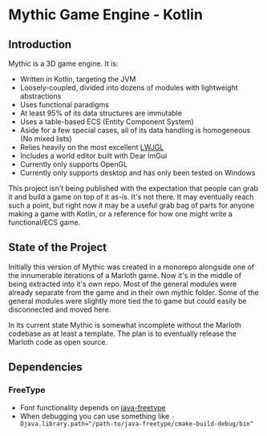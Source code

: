 # Mythic Game Engine - Kotlin

## Introduction

Mythic is a 3D game engine.  It is:

* Written in Kotlin, targeting the JVM
* Loosely-coupled, divided into dozens of modules with lightweight abstractions
* Uses functional paradigms
* At least 95% of its data structures are immutable
* Uses a table-based ECS (Entity Component System)
* Aside for a few special cases, all of its data handling is homogeneous (No mixed lists)
* Relies heavily on the most excellent [LWJGL](https://www.lwjgl.org/)
* Includes a world editor built with Dear ImGui
* Currently only supports OpenGL
* Currently only supports desktop and has only been tested on Windows

This project isn't being published with the expectation that people can grab it and build a game on top of it as-is.  It's not there.  It may eventually reach such a point, but right now it may be a useful grab bag of parts for anyone making a game with Kotlin, or a reference for how one might write a functional/ECS game.

## State of the Project

Initially this version of Mythic was created in a monorepo alongside one of the innumerable iterations of a Marloth game.  Now it's in the middle of being extracted into it's own repo.  Most of the general modules were already separate from the game and in their own mythic folder.  Some of the general modules were slightly more tied the to game but could easily be disconnected and moved here.

In its current state Mythic is somewhat incomplete without the Marloth codebase as at least a template.  The plan is to eventually release the Marloth code as open source.

## Dependencies

### FreeType

* Font functionality depends on [java-freetype](https://github.com/silentorb/java-freetype)
* When debugging you can use something like `-Djava.library.path="/path-to/java-freetype/cmake-build-debug/bin"`
